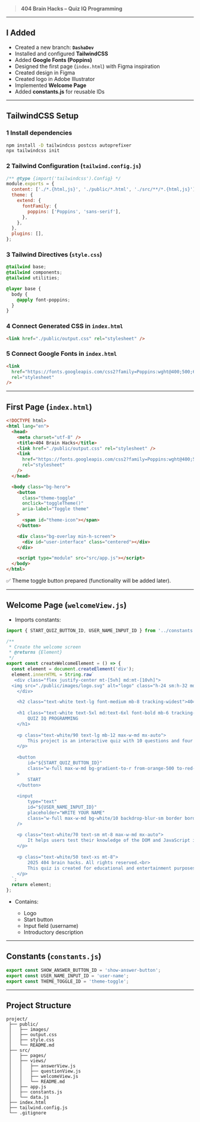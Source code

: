 > **404 Brain Hacks – Quiz IQ Programming**

---

## I Added

- Created a new branch: **`DashaDev`**
- Installed and configured **TailwindCSS**
- Added **Google Fonts (Poppins)**
- Designed the first page (`index.html`) with Figma inspiration
- Created design in Figma
- Created logo in Adobe Illustrator
- Implemented **Welcome Page**
- Added **constants.js** for reusable IDs

---

## TailwindCSS Setup

### 1 Install dependencies

```bash
npm install -D tailwindcss postcss autoprefixer
npx tailwindcss init
```

### 2 Tailwind Configuration (`tailwind.config.js`)

```js
/** @type {import('tailwindcss').Config} */
module.exports = {
  content: ['./*.{html,js}', './public/*.html', './src/**/*.{html,js}'],
  theme: {
    extend: {
      fontFamily: {
        poppins: ['Poppins', 'sans-serif'],
      },
    },
  },
  plugins: [],
};
```

### 3 Tailwind Directives (`style.css`)

```css
@tailwind base;
@tailwind components;
@tailwind utilities;

@layer base {
  body {
    @apply font-poppins;
  }
}
```

### 4 Connect Generated CSS in `index.html`

```html
<link href="./public/output.css" rel="stylesheet" />
```

### 5 Connect Google Fonts in `index.html`

```html
<link
  href="https://fonts.googleapis.com/css2?family=Poppins:wght@400;500;600;700&display=swap"
  rel="stylesheet"
/>
```

---

## First Page (`index.html`)

```html
<!DOCTYPE html>
<html lang="en">
  <head>
    <meta charset="utf-8" />
    <title>404 Brain Hacks</title>
    <link href="./public/output.css" rel="stylesheet" />
    <link
      href="https://fonts.googleapis.com/css2?family=Poppins:wght@400;500;600;700&display=swap"
      rel="stylesheet"
    />
  </head>

  <body class="bg-hero">
    <button
      class="theme-toggle"
      onclick="toggleTheme()"
      aria-label="Toggle theme"
    >
      <span id="theme-icon"></span>
    </button>

    <div class="bg-overlay min-h-screen">
      <div id="user-interface" class="centered"></div>
    </div>

    <script type="module" src="src/app.js"></script>
  </body>
</html>
```

✅ Theme toggle button prepared (functionality will be added later).

---

## Welcome Page (`welcomeView.js`)

- Imports constants:

```js
import { START_QUIZ_BUTTON_ID, USER_NAME_INPUT_ID } from '../constants.js';

/**
 * Create the welcome screen
 * @returns {Element}
 */
export const createWelcomeElement = () => {
  const element = document.createElement('div');
  element.innerHTML = String.raw`
   <div class="flex justify-center mt-[5vh] md:mt-[10vh]">
  <img src="./public/images/logo.svg" alt="logo" class="h-24 sm:h-32 md:h-40 lg:h-50 w-auto">
    </div>

    <h2 class="text-white text-lg font-medium mb-8 tracking-widest">404 BRAIN HACKS</h2>
    
    <h1 class="text-white text-5xl md:text-6xl font-bold mb-6 tracking-wide">
        QUIZ IQ PROGRAMMING
    </h1>
    
    <p class="text-white/90 text-lg mb-12 max-w-md mx-auto">
        This project is an interactive quiz with 10 questions and four answer options for each.
    </p>
    
    <button 
        id="${START_QUIZ_BUTTON_ID}"
        class="w-full max-w-md bg-gradient-to-r from-orange-500 to-red-500 text-white font-medium py-4 px-8 rounded-full text-lg transition-all duration-300 hover:from-orange-600 hover:to-red-600 hover:scale-105 mb-6"
    >
        START
    </button>
    
    <input 
        type="text" 
        id="${USER_NAME_INPUT_ID}"
        placeholder="WRITE YOUR NAME"
        class="w-full max-w-md bg-white/10 backdrop-blur-sm border border-white/20 text-white placeholder-white/70 py-4 px-6 rounded-full text-center font-medium text-lg outline-none focus:border-white/40 focus:bg-white/20 transition-all duration-300"
    />
    
    <p class="text-white/70 text-sm mt-8 max-w-md mx-auto">
        It helps users test their knowledge of the DOM and JavaScript in a fun way.
    </p>
    
    <p class="text-white/50 text-xs mt-8">
        2025 404 brain hacks. All rights reserved.<br>
        This quiz is created for educational and entertainment purposes only. The questions are designed to test knowledge of DOM and JavaScript. Results should not be considered as professional certification.
    </p>
  `;
  return element;
};
```

- Contains:

  - Logo
  - Start button
  - Input field (username)
  - Introductory description

---

## Constants (`constants.js`)

```js
export const SHOW_ANSWER_BUTTON_ID = 'show-answer-button';
export const USER_NAME_INPUT_ID = 'user-name';
export const THEME_TOGGLE_ID = 'theme-toggle';
```

---

## Project Structure

```
project/
 ├── public/
 │   ├── images/
 │   ├── output.css
 │   ├── style.css
 │   └── README.md
 ├── src/
 │   ├── pages/
 │   ├── views/
 │   │   ├── answerView.js
 │   │   ├── questionView.js
 │   │   ├── welcomeView.js
 │   │   └── README.md
 │   ├── app.js
 │   ├── constants.js
 │   └── data.js
 ├── index.html
 ├── tailwind.config.js
 └── .gitignore
```
